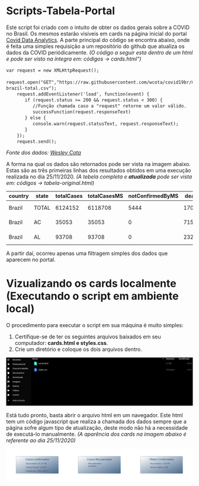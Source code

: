 # Scripts-Tabela-Portal

Este script foi criado com o intuito de obter os dados gerais sobre a COVID no Brasil. Os mesmos estarão visíveis em cards na página inicial do portal [Covid Data Analytics](http://covid.dcc.ufmg.br/).
A parte principal do código se encontra abaixo, onde é feita uma simples requisição a um repositório do github que atualiza os dados da COVID periódicamente. 
*(O código a seguir esta dentro de um html e pode ser visto na íntegra em: códigos -> cards.html")*
```
var request = new XMLHttpRequest(); 
    request.open("GET","https://raw.githubusercontent.com/wcota/covid19br/master/cases-brazil-total.csv"); 
    request.addEventListener('load', function(event) { 
       if (request.status >= 200 && request.status < 300) { 
          //Função chamada caso a "request" retorne um valor válido.
          successFunction(request.responseText)
       } else { 
          console.warn(request.statusText, request.responseText); 
       } 
    }); 
    request.send();
```
*Fonte dos dados: [Wesley Cota](https://github.com/wcota/covid19br)*

A forma na qual os dados são retornados pode ser vista na imagem abaixo.
Estas são as três primeiras linhas dos resultados obtidos em uma execução realizada no dia 25/11/2020.
*(A tebela completa e **atualizada** pode ser vista em: códigos -> tabela-original.html)*

| country | state | totalCases | totalCasesMS | notConfirmedByMS | deaths | deathsMS | URL                             | deaths_per_100k_inhabitants | totalCases_per_100k_inhabitants | deaths_by_totalCases | recovered | suspects | tests    | tests_per_100k_inhabitants | date       | newCases | newDeaths |
|---------|-------|------------|--------------|------------------|--------|----------|---------------------------------|-----------------------------|---------------------------------|----------------------|-----------|----------|----------|----------------------------|------------|----------|-----------|
| Brazil  | TOTAL | 6124152    | 6118708      | 5444             | 170240 | 170115   | https://covid.saude.gov.br/     | 80.39453                    | 2892.08377                      | 0.02780              | 5509645   |          | 22711485 | 10725.32445                | 2020-11-24 | 31933    | 619       |
| Brazil  | AC    | 35053      | 35053        | 0                | 715    | 715      | http://saude.acre.gov.br/       | 81.07173                    | 3974.55595                      | 0.02040              | 30179     |          | 97038    | 11002.85168                | 2020-11-24 | 204      | 1         |
| Brazil  | AL    | 93708      | 93708        | 0                | 2324   | 2324     | http://cidadao.saude.al.gov.br/ | 69.63594                    | 2807.85064                      | 0.02480              | 90475     |          | 208002   | 6232.53670                 | 2020-11-24 | 139      | 3         |


A partir daí, ocorreu apenas uma filtragem simples dos dados que aparecem no portal.


# Vizualizando os cards localmente (Executando o script em ambiente local)
O procedimento para executar o script em sua máquina é muito simples:
1. Certifique-se de ter os seguintes arquivos baixados em seu computador: **cards.html e styles.css**.
2. Crie um diretório e coloque os dois arquivos dentro.

![](https://github.com/Covid-Data-Analytics-UFMG-DataSet/Scripts-Tabela-Portal/blob/main/imagens/diretorio.png)

Está tudo pronto, basta abrir o arquivo html em um navegador. Este html tem um código javascript que realiza a chamada dos dados sempre que a página sofre algum tipo de atualização, deste modo não há a necessidade de executá-lo manualmente.
*(A aparência dos cards na imagem abaixo é referente ao dia 25/11/2020)*

![](https://github.com/Covid-Data-Analytics-UFMG-DataSet/Scripts-Tabela-Portal/blob/main/imagens/cards.png)

